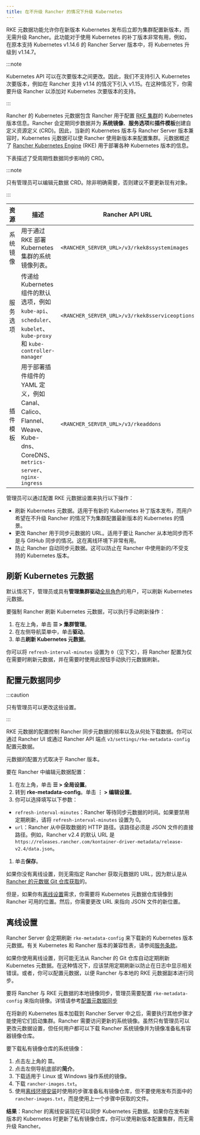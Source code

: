 ```yaml
---
title: 在不升级 Rancher 的情况下升级 Kubernetes
---
```


RKE 元数据功能允许你在新版本 Kubernetes 发布后立即为集群配置新版本，而无需升级 Rancher。此功能对于使用 Kubernetes 的补丁版本非常有用，例如，在原本支持 Kubernetes v1.14.6 的 Rancher Server 版本中，将 Kubernetes 升级到 v1.14.7。

:::note

Kubernetes API 可以在次要版本之间更改。因此，我们不支持引入 Kubernetes 次要版本，例如在 Rancher 支持 v1.14 的情况下引入 v1.15。在这种情况下，你需要升级 Rancher 以添加对 Kubernetes 次要版本的支持。

:::

Rancher 的 Kubernetes 元数据包含 Rancher 用于配置 [RKE 集群](../../how-to-guides/new-user-guides/launch-kubernetes-with-rancher/launch-kubernetes-with-rancher.md)的 Kubernetes 版本信息。Rancher 会定期同步数据并为 **系统镜像**、**服务选项**和**插件模板**创建自定义资源定义 (CRD)。因此，当新的 Kubernetes 版本与 Rancher Server 版本兼容时，Kubernetes 元数据可以使 Rancher 使用新版本来配置集群。元数据概述了 [Rancher Kubernetes Engine](https://rancher.com/docs/rke/latest/en/) (RKE) 用于部署各种 Kubernetes 版本的信息。

下表描述了受周期性数据同步影响的 CRD。

:::note

只有管理员可以编辑元数据 CRD。除非明确需要，否则建议不要更新现有对象。

:::

| 资源 | 描述 | Rancher API URL |
|----------|-------------|-----------------|
| 系统镜像 | 用于通过 RKE 部署 Kubernetes 集群的系统镜像列表。 | `<RANCHER_SERVER_URL>/v3/rkek8ssystemimages` |
| 服务选项 | 传递给 Kubernetes 组件的默认选项，例如 `kube-api`、`scheduler`、`kubelet`、`kube-proxy` 和 `kube-controller-manager` | `<RANCHER_SERVER_URL>/v3/rkek8sserviceoptions` |
| 插件模板 | 用于部署插件组件的 YAML 定义，例如 Canal、Calico、Flannel、Weave、Kube-dns、CoreDNS、`metrics-server`、`nginx-ingress` | `<RANCHER_SERVER_URL>/v3/rkeaddons` |

管理员可以通过配置 RKE 元数据设置来执行以下操作：

- 刷新 Kubernetes 元数据。适用于有新的 Kubernetes 补丁版本发布，而用户希望在不升级 Rancher 的情况下为集群配置最新版本的 Kubernetes 的情景。
- 更改 Rancher 用于同步元数据的 URL。适用于要让 Rancher 从本地同步而不是与 GitHub 同步的情况。这在离线环境下非常有用。
- 防止 Rancher 自动同步元数据。这可以防止在 Rancher 中使用新的/不受支持的 Kubernetes 版本。

## 刷新 Kubernetes 元数据

默认情况下，管理员或具有**管理集群驱动**[全局角色](../../how-to-guides/new-user-guides/authentication-permissions-and-global-configuration/manage-role-based-access-control-rbac/global-permissions.md)的用户，可以刷新 Kubernetes 元数据。

要强制 Rancher 刷新 Kubernetes 元数据，可以执行手动刷新操作：

1. 在左上角，单击 **☰ > 集群管理**。
1. 在左侧导航菜单中，单击**驱动**。
1. 单击**刷新 Kubernetes 元数据**。

你可以将 `refresh-interval-minutes` 设置为 `0`（见下文），将 Rancher 配置为仅在需要时刷新元数据，并在需要时使用此按钮手动执行元数据刷新。

## 配置元数据同步

:::caution

只有管​​理员可以更改这些设置。

:::

RKE 元数据的配置控制 Rancher 同步元数据的频率以及从何处下载数据。你可以通过 Rancher UI 或通过 Rancher API 端点 `v3/settings/rke-metadata-config` 配置元数据。

元数据的配置方式取决于 Rancher 版本。

要在 Rancher 中编辑元数据配置：

1. 在左上角，单击 **☰ > 全局设置**。
1. 转到 **rke-metadata-config**。单击 **⋮ > 编辑设置**。
1. 你可以选择填写以下参数：

- `refresh-interval-minutes`：Rancher 等待同步元数据的时间。如果要禁用定期刷新，请将 `refresh-interval-minutes` 设置为 0。
- `url`：Rancher 从中获取数据的 HTTP 路径。该路径必须是 JSON 文件的直接路径。例如，Rancher v2.4 的默认 URL 是 `https://releases.rancher.com/kontainer-driver-metadata/release-v2.4/data.json`。
1. 单击**保存**。

如果你没有离线设置，则无需指定 Rancher 获取元数据的 URL，因为默认是从 [Rancher 的元数据 Git 仓库获取](https://github.com/rancher/kontainer-driver-metadata/blob/dev-v2.5/data/data.json)的。

但是，如果你有[离线设置](#离线设置)需求，你需要将 Kubernetes 元数据仓库镜像到 Rancher 可用的位置。然后，你需要更改 URL 来指向 JSON 文件的新位置。

## 离线设置

Rancher Server 会定期刷新 `rke-metadata-config` 来下载新的 Kubernetes 版本元数据。有关 Kubernetes 和 Rancher 版本的兼容性表，请参阅[服务条款](https://rancher.com/support-maintenance-terms/all-supported-versions/rancher-v2.2.8/)。

如果你使用离线设置，则可能无法从 Rancher 的 Git 仓库自动定期刷新 Kubernetes 元数据。在这种情况下，应该禁用定期刷新以防止在日志中显示相关错误。或者，你可以配置元数据，以便 Rancher 与本地的 RKE 元数据副本进行同步。

要将 Rancher 与 RKE 元数据的本地镜像同步，管理员需要配置 `rke-metadata-config` 来指向镜像。详情请参考[配置元数据同步](#配置元数据同步)

在将新的 Kubernetes 版本加载到 Rancher Server 中之后，需要执行其他步骤才能使用它们启动集群。Rancher 需要访问更新的系统镜像。虽然只有管理员可以更改元数据设置，但任何用户都可以下载 Rancher 系统镜像并为镜像准备私有容器镜像仓库。

要下载私有镜像仓库的系统镜像：

1. 点击左上角的 **☰**。
1. 点击左侧导航底部的**简介**。
1. 下载适用于 Linux 或 Windows 操作系统的镜像。
1. 下载 `rancher-images.txt`。
1. 使用[离线环境安装](other-installation-methods/air-gapped-helm-cli-install/publish-images.md)时使用的步骤准备私有镜像仓库，但不要使用发布页面中的 `rancher-images.txt`，而是使用上一个步骤中获取的文件。

**结果**：Rancher 的离线安装现在可以同步 Kubernetes 元数据。如果你在发布新版本的 Kubernetes 时更新了私有镜像仓库，你可以使用新版本配置集群，而无需升级 Rancher。

